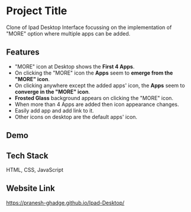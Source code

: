 
# Project Title

Clone of Ipad Desktop Interface focussing on the implementation of "MORE" option where multiple apps can be added.



## Features

- "MORE" icon at Desktop shows the **First 4 Apps**.
- On clicking the "MORE" icon the **Apps** seem to **emerge from the "MORE" icon**.
- On clicking anywhere except the added apps' icon, the **Apps** seem to **converge in the "MORE" icon**.
- **Frosted Glass** background appears on clicking the "MORE" icon. 
- When more than 4 Apps are added then icon appearance changes. 
- Easily add app and add link to it. 
- Other icons on desktop are the default apps' icon.


## Demo


## Tech Stack

HTML, CSS, JavaScript


## Website Link

https://pranesh-ghadge.github.io/Ipad-Desktop/


